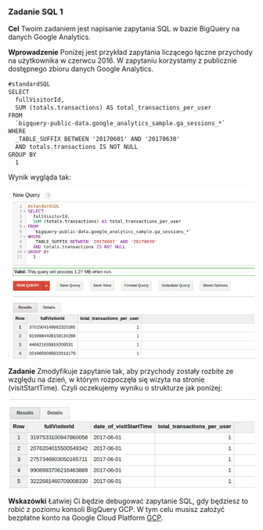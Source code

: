 ### Zadanie SQL 1

**Cel**
Twoim zadaniem jest napisanie zapytania SQL w bazie BigQuery na danych Google Analytics. 

**Wprowadzenie**
Poniżej jest przykład zapytania liczącego łączne przychody na użytkownika w czerwcu 2016. W zapytaniu korzystamy z publicznie dostępnego zbioru danych Google Analytics.

```
#standardSQL
SELECT
  fullVisitorId,
  SUM (totals.transactions) AS total_transactions_per_user
FROM
  `bigquery-public-data.google_analytics_sample.ga_sessions_*`
WHERE
  _TABLE_SUFFIX BETWEEN '20170601' AND '20170630'
  AND totals.transactions IS NOT NULL
GROUP BY
  1
```
Wynik wygląda tak:

![SQL Baza](img/sql-baza.png)

**Zadanie** 
Zmodyfikuje zapytanie tak, aby przychody zostały rozbite ze względu na dzień, w którym rozpoczęła się wizyta na stronie (visitStartTime). Czyli oczekujemy wyniku o strukturze jak poniżej:

![SQL Cel](img/sql-cel.png)

**Wskazówki**
Łatwiej Ci będzie debugować zapytanie SQL, gdy będziesz to robić z poziomu konsoli BigQuery GCP. W tym celu musisz założyć bezpłatne konto na Google Cloud Platform [GCP](https://cloud.google.com/).
